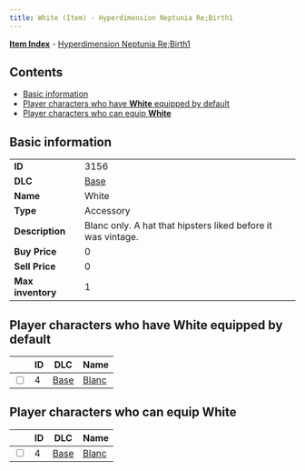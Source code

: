 ```yaml
---
title: White (Item) - Hyperdimension Neptunia Re;Birth1
---
```


[**Item Index**](/neptunia/rb1/item/index.html) - [Hyperdimension Neptunia Re;Birth1](/neptunia/rb1)

## Contents

- [Basic information](#basic-information)
- [Player characters who have **White** equipped by default](#player-characters-who-have-white-equipped-by-default)
- [Player characters who can equip **White**](#player-characters-who-can-equip-white)

## Basic information

|   |   |
| -- | -- |
| **ID** | 3156 |
| **DLC** | [Base](/neptunia/rb1/dlc/1-base.html) |
| **Name** | White |
| **Type** | Accessory |
| **Description** | Blanc only. A hat that hipsters liked before it was vintage. |
| **Buy Price** | 0 |
| **Sell Price** | 0 |
| **Max inventory** | 1 |


## Player characters who have **White** equipped by default

|    | ID | DLC | Name |
| -- | -- | --- | ---- |
| <input type="checkbox" id="rb1-player-1-4" class="trackbox" /> | 4 | [Base](/neptunia/rb1/dlc/1-base.html) | [Blanc](/neptunia/rb1/player/1-4-blanc.html) |


## Player characters who can equip **White**

|    | ID | DLC | Name |
| -- | -- | --- | ---- |
| <input type="checkbox" id="rb1-player-1-4" class="trackbox" /> | 4 | [Base](/neptunia/rb1/dlc/1-base.html) | [Blanc](/neptunia/rb1/player/1-4-blanc.html) |
